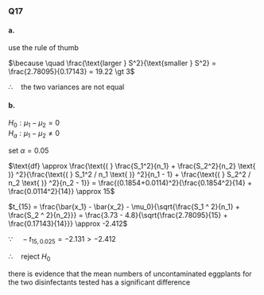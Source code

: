 ### Q17  

#### a.  

use the rule of thumb  

$\because \quad \frac{\text{larger } S^2}{\text{smaller } S^2} = \frac{2.78095}{0.17143} = 19.22 \gt 3$  

$\therefore \quad \text{the two variances are not equal}$  

#### b.  

$H_0: \mu_1 - \mu_2 = 0$  
$H_a: \mu_1 - \mu_2 \neq 0$  

set $\alpha =0.05$  

$\text{df} \approx \frac{\text{( } \frac{S_1^2}{n_1} + \frac{S_2^2}{n_2} \text{ )} ^2}{\frac{\text{( } S_1^2 / n_1 \text{ )} ^2}{n_1 - 1} + \frac{\text{( } S_2^2 / n_2 \text{ )} ^2}{n_2 - 1}}
= \frac{(0.1854+0.0114)^2}{\frac{0.1854^2}{14} + \frac{0.0114^2}{14}} \approx 15$  

$t_{15} = \frac{\bar{x_1} - \bar{x_2} - \mu_0}{\sqrt{\frac{S_1 ^ 2}{n_1} + \frac{S_2 ^ 2}{n_2}}} = \frac{3.73 - 4.8}{\sqrt{\frac{2.78095}{15} + \frac{0.17143}{14}}} \approx -2.412$  

$\because \quad -t_{15, 0.025} = -2.131 > -2.412$  

$\therefore \quad \text{reject } H_0$  

there is  evidence that the mean numbers of uncontaminated eggplants for the two disinfectants tested has a significant difference   
